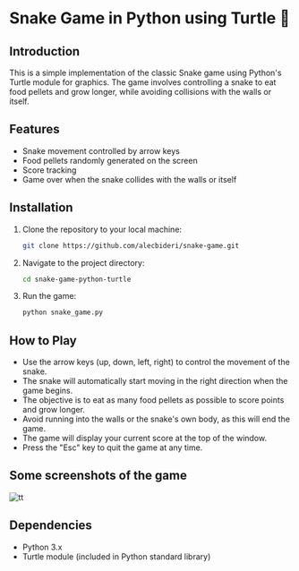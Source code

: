 # Snake Game in Python using Turtle 🐍

## Introduction
This is a simple implementation of the classic Snake game using Python's Turtle module for graphics. The game involves controlling a snake to eat food pellets and grow longer, while avoiding collisions with the walls or itself.

## Features
- Snake movement controlled by arrow keys
- Food pellets randomly generated on the screen
- Score tracking
- Game over when the snake collides with the walls or itself

## Installation
1. Clone the repository to your local machine:
   ```bash
   git clone https://github.com/alecbideri/snake-game.git
   ```

2. Navigate to the project directory:
   ```bash
   cd snake-game-python-turtle
   ```

3. Run the game:
   ```bash
   python snake_game.py
   ```

## How to Play
- Use the arrow keys (up, down, left, right) to control the movement of the snake.
- The snake will automatically start moving in the right direction when the game begins.
- The objective is to eat as many food pellets as possible to score points and grow longer.
- Avoid running into the walls or the snake's own body, as this will end the game.
- The game will display your current score at the top of the window.
- Press the "Esc" key to quit the game at any time.

## Some screenshots of the game
  ![tt](https://github.com/alecbideri/snake-game-/assets/101627722/7e98d504-153d-4025-86f7-8a87b18c89a6)


## Dependencies
- Python 3.x
- Turtle module (included in Python standard library)
